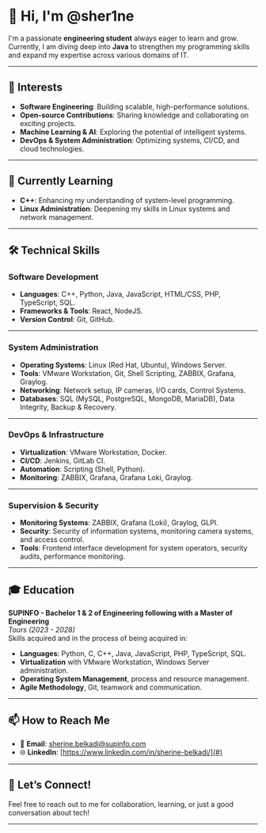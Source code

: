 # 👋 **Hi, I'm @sher1ne**  
I'm a passionate **engineering student** always eager to learn and grow. Currently, I am diving deep into **Java** to strengthen my programming skills and expand my expertise across various domains of IT.

---

## 👀 **Interests**
- **Software Engineering**: Building scalable, high-performance solutions.
- **Open-source Contributions**: Sharing knowledge and collaborating on exciting projects.
- **Machine Learning & AI**: Exploring the potential of intelligent systems.
- **DevOps & System Administration**: Optimizing systems, CI/CD, and cloud technologies.

---

## 🌱 **Currently Learning**
- **C++**: Enhancing my understanding of system-level programming.
- **Linux Administration**: Deepening my skills in Linux systems and network management.

---

## 🛠️ **Technical Skills**

### **Software Development**
- **Languages**: C++, Python, Java, JavaScript, HTML/CSS, PHP, TypeScript, SQL.
- **Frameworks & Tools**: React, NodeJS.
- **Version Control**: Git, GitHub.

---

### **System Administration**
- **Operating Systems**: Linux (Red Hat, Ubuntu), Windows Server.
- **Tools**: VMware Workstation, Git, Shell Scripting, ZABBIX, Grafana, Graylog.
- **Networking**: Network setup, IP cameras, I/O cards, Control Systems.
- **Databases**: SQL (MySQL, PostgreSQL, MongoDB, MariaDB), Data Integrity, Backup & Recovery.

---

### **DevOps & Infrastructure**
- **Virtualization**: VMware Workstation, Docker.
- **CI/CD**: Jenkins, GitLab CI.
- **Automation**: Scripting (Shell, Python).
- **Monitoring**: ZABBIX, Grafana, Grafana Loki, Graylog.

---

### **Supervision & Security**
- **Monitoring Systems**: ZABBIX, Grafana (Loki), Graylog, GLPI.
- **Security**: Security of information systems, monitoring camera systems, and access control.
- **Tools**: Frontend interface development for system operators, security audits, performance monitoring.

---

## 🎓 **Education**

**SUPINFO - Bachelor 1 & 2 of Engineering following with a Master of Engineering**  
*Tours (2023 - 2028)*  
Skills acquired and in the process of being acquired in:
- **Languages**: Python, C, C++, Java, JavaScript, PHP, TypeScript, SQL.
- **Virtualization** with VMware Workstation, Windows Server administration.
- **Operating System Management**, process and resource management.
- **Agile Methodology**, Git, teamwork and communication.

---

## 📫 **How to Reach Me**
- 📧 **Email**: [sherine.belkadi@supinfo.com](mailto:sherine.belkadi@supinfo.com)
- 🌐 **LinkedIn**: [https://www.linkedin.com/in/sherine-belkadi/](#) 

---

## 💬 **Let’s Connect!**
Feel free to reach out to me for collaboration, learning, or just a good conversation about tech!

---

